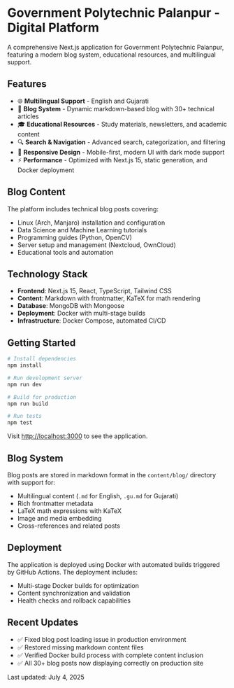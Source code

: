 # Government Polytechnic Palanpur - Digital Platform

A comprehensive Next.js application for Government Polytechnic Palanpur, featuring a modern blog system, educational resources, and multilingual support.

## Features

- 🌐 **Multilingual Support** - English and Gujarati
- 📝 **Blog System** - Dynamic markdown-based blog with 30+ technical articles
- 🎓 **Educational Resources** - Study materials, newsletters, and academic content
- 🔍 **Search & Navigation** - Advanced search, categorization, and filtering
- 📱 **Responsive Design** - Mobile-first, modern UI with dark mode support
- ⚡ **Performance** - Optimized with Next.js 15, static generation, and Docker deployment

## Blog Content

The platform includes technical blog posts covering:
- Linux (Arch, Manjaro) installation and configuration
- Data Science and Machine Learning tutorials
- Programming guides (Python, OpenCV)
- Server setup and management (Nextcloud, OwnCloud)
- Educational tools and automation

## Technology Stack

- **Frontend**: Next.js 15, React, TypeScript, Tailwind CSS
- **Content**: Markdown with frontmatter, KaTeX for math rendering
- **Database**: MongoDB with Mongoose
- **Deployment**: Docker with multi-stage builds
- **Infrastructure**: Docker Compose, automated CI/CD

## Getting Started

```bash
# Install dependencies
npm install

# Run development server
npm run dev

# Build for production
npm run build

# Run tests
npm test
```

Visit [http://localhost:3000](http://localhost:3000) to see the application.

## Blog System

Blog posts are stored in markdown format in the `content/blog/` directory with support for:
- Multilingual content (`.md` for English, `.gu.md` for Gujarati)
- Rich frontmatter metadata
- LaTeX math expressions with KaTeX
- Image and media embedding
- Cross-references and related posts

## Deployment

The application is deployed using Docker with automated builds triggered by GitHub Actions. The deployment includes:
- Multi-stage Docker builds for optimization
- Content synchronization and validation
- Health checks and rollback capabilities

## Recent Updates

- ✅ Fixed blog post loading issue in production environment
- ✅ Restored missing markdown content files
- ✅ Verified Docker build process with complete content inclusion
- ✅ All 30+ blog posts now displaying correctly on production site

Last updated: July 4, 2025
